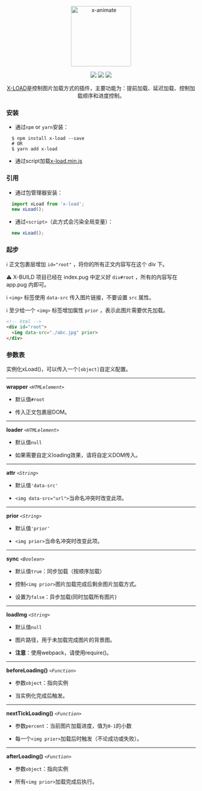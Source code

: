 <p align="center"><img width="160" src="https://ws2.sinaimg.cn/large/006tNbRwly1fx67hwnhw1j308w06xdig.jpg" alt="x-animate"></p>

<p align="center">
  <img src="https://img.shields.io/jenkins/s/https/jenkins.qa.ubuntu.com/view/Precise/view/All%20Precise/job/precise-desktop-amd64_default.svg">
  <img src="https://img.shields.io/badge/npm-v1.3.2-blue.svg">
  <img src="https://img.shields.io/github/license/mashape/apistatus.svg">
</p>

<p align="center">
  <a href="https://github.com/codexu/x-load">X-LOAD</a>是控制图片加载方式的插件，主要功能为：提前加载、延迟加载、控制加载顺序和进度控制。
</p>

### 安装

- 通过`npm` or `yarn`安装：

```
  $ npm install x-load --save
  # OR
  $ yarn add x-load
```

- 通过script加载[x-load.min.js](https://raw.githubusercontent.com/codexu/x-load/master/dist/x-load.min.js)

### 引用

- 通过包管理器安装：

```javascript
  import xLoad from 'x-load';
  new xLoad();
```

- 通过`<script>`（此方式会污染全局变量）：

```javascript
  new xLoad();
```

### 起步

ℹ️ 正文包裹层增加 `id="root"` ，将你的所有正文内容写在这个 div 下。

⚠️ X-BUILD 项目已经在 index.pug 中定义好 `div#root` ，所有的内容写在 app.pug 内即可。

ℹ️ `<img>` 标签使用 `data-src` 传入图片链接，不要设置 `src` 属性。

ℹ️ 至少给一个 `<img>` 标签增加属性 `prior` ，表示此图片需要优先加载。

```html
<!-- html -->
<div id="root">
  <img data-src="./abc.jpg" prior>
</div>
```

### 参数表

实例化xLoad()，可以传入一个`[object]`自定义配置。

---

**wrapper** *`<HTMLelement>`*

- 默认值`#root`

- 传入正文包裹层DOM。

---

**loader** *`<HTMLelement>`*

- 默认值`null`

- 如果需要自定义loading效果，请将自定义DOM传入。

---

**attr** *`<String>`*

- 默认值`'data-src'`

- `<img data-src="url">`当命名冲突时改变此项。

---

**prior** *`<String>`*

- 默认值`'prior'`

- `<img prior>`当命名冲突时改变此项。

---

**sync** *`<Boolean>`*

- 默认值`true`：同步加载（按顺序加载）

- 控制`<img prior>`图片加载完成后剩余图片加载方式。

- 设置为`false`：异步加载(同时加载所有图片)

---

**loadImg** *`<String>`*

- 默认值`null`

- 图片路径，用于未加载完成图片的背景图。

- **注意**：使用webpack，请使用require()。

---

**beforeLoading()** *`<Function>`*

- 参数`object`：指向实例

- 当实例化完成后触发。

---

**nextTickLoading()** *`<Function>`*

- 参数`percent`：当前图片加载进度，值为`0-1`的小数

- 每一个`<img prior>`加载后时触发（不论成功或失败）。

---

**afterLoading()** *`<Function>`*

- 参数`object`：指向实例

- 所有`<img prior>`加载完成后执行。
